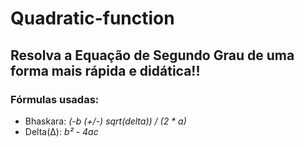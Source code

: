 # Quadratic-function
## Resolva a Equação de Segundo Grau de uma forma mais rápida e didática!!

<h3>Fórmulas usadas:</h3>
<ul>
  <li>Bhaskara: <i>(-b (+/-) sqrt(delta)) / (2 * a)</i></li>
  <li>Delta(Δ): <i>b² - 4ac</i></li>
</ul>
